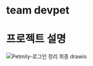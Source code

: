 # team devpet

# 프로젝트 설명


![Petmily-로그인 정리 최종 drawio](https://user-images.githubusercontent.com/69111959/220484729-ef7313c0-3a10-402e-97ea-42e51d0b6e39.png)
